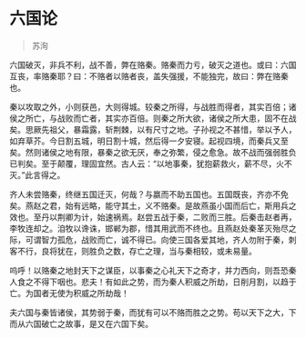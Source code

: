 # 六国论
> 苏洵

六国破灭，非兵不利，战不善，弊在赂秦。赂秦而力亏，破灭之道也。或曰：六国互丧，率赂秦耶？曰：不赂者以赂者丧，盖失强援，不能独完，故曰：弊在赂秦也。

秦以攻取之外，小则获邑，大则得城。较秦之所得，与战胜而得者，其实百倍；诸侯之所亡，与战败而亡者，其实亦百倍。则秦之所大欲，诸侯之所大患，固不在战矣。思厥先祖父，暴霜露，斩荆棘，以有尺寸之地。子孙视之不甚惜，举以予人，如弃草芥。今日割五城，明日割十城，然后得一夕安寝。起视四境，而秦兵又至矣。然则诸侯之地有限，暴秦之欲无厌，奉之弥繁，侵之愈急。故不战而强弱胜负已判矣。至于颠覆，理固宜然。古人云：“以地事秦，犹抱薪救火，薪不尽，火不灭。”此言得之。

齐人未尝赂秦，终继五国迁灭，何哉？与嬴而不助五国也。五国既丧，齐亦不免矣。燕赵之君，始有远略，能守其土，义不赂秦。是故燕虽小国而后亡，斯用兵之效也。至丹以荆卿为计，始速祸焉。赵尝五战于秦，二败而三胜。后秦击赵者再，李牧连却之。洎牧以谗诛，邯郸为郡，惜其用武而不终也。且燕赵处秦革灭殆尽之际，可谓智力孤危，战败而亡，诚不得已。向使三国各爱其地，齐人勿附于秦，刺客不行，良将犹在，则胜负之数，存亡之理，当与秦相较，或未易量。

呜呼！以赂秦之地封天下之谋臣，以事秦之心礼天下之奇才，并力西向，则吾恐秦人食之不得下咽也。悲夫！有如此之势，而为秦人积威之所劫，日削月割，以趋于亡。为国者无使为积威之所劫哉！

夫六国与秦皆诸侯，其势弱于秦，而犹有可以不赂而胜之之势。苟以天下之大，下而从六国破亡之故事，是又在六国下矣。